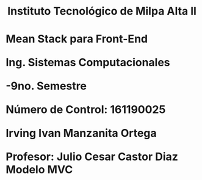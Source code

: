 <h1><center>Instituto Tecnológico de Milpa Alta ll</center></h1>

<h1>Mean Stack para Front-End

Ing. Sistemas Computacionales

-9no. Semestre

Número de Control: 161190025

Irving Ivan Manzanita Ortega

Profesor: Julio Cesar Castor Diaz
Modelo MVC


